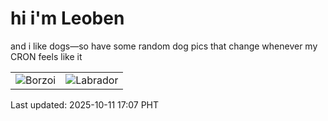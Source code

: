 # hi i'm Leoben

and i like dogs—so have some random dog pics that change whenever my CRON feels like it

|  |  |
|--------|----------|
| ![Borzoi](https://random-dog-vercel.vercel.app/api/random-borzoi?v=1760173642) | ![Labrador](https://random-dog-vercel.vercel.app/api/random-labrador?v=1760173642) |

Last updated: 2025-10-11 17:07 PHT
